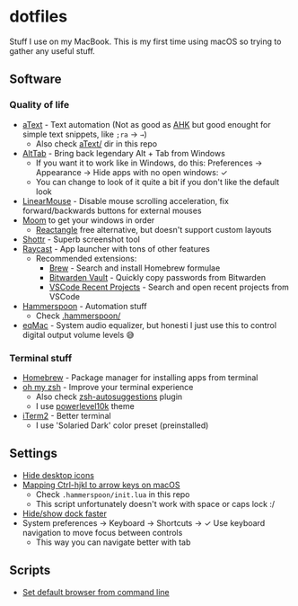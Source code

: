 # dotfiles

Stuff I use on my MacBook. This is my first time using macOS so trying to gather any useful stuff.

## Software

### Quality of life

- [aText](https://www.trankynam.com/atext/) - Text automation (Not as good as [AHK](https://www.autohotkey.com/) but good enought for simple text snippets, like `;ra` → `→`)
  - Also check [aText/](./aText/) dir in this repo
- [AltTab](https://alt-tab-macos.netlify.app/) - Bring back legendary Alt + Tab from Windows
  - If you want it to work like in Windows, do this: Preferences → Appearance → Hide apps with no open windows: ✓
  - You can change to look of it quite a bit if you don't like the default look
- [LinearMouse](https://linearmouse.org/) - Disable mouse scrolling acceleration, fix forward/backwards buttons for external mouses
- [Moom](https://manytricks.com/moom/) to get your windows in order
  - [Reactangle](https://rectangleapp.com/) free alternative, but doesn't support custom layouts
- [Shottr](https://shottr.cc/) - Superb screenshot tool
- [Raycast](https://www.raycast.com/) - App launcher with tons of other features
  - Recommended extensions:
    - [Brew](https://www.raycast.com/nhojb/brew) - Search and install Homebrew formulae
    - [Bitwarden Vault](https://www.raycast.com/pomdtr/bitwarden) - Quickly copy passwords from Bitwarden
    - [VSCode Recent Projects](https://www.raycast.com/thomas/visual-studio-code) - Search and open recent projects from VSCode
- [Hammerspoon](https://www.hammerspoon.org/) - Automation stuff
  - Check [.hammerspoon/](./.hammerspoon/)
- [eqMac](https://eqmac.app/) - System audio equalizer, but honesti I just use this to control digital output volume levels 😅

### Terminal stuff

- [Homebrew](https://brew.sh/) - Package manager for installing apps from terminal
- [oh my zsh](https://ohmyz.sh/) - Improve your terminal experience
  - Also check [zsh-autosuggestions](https://github.com/zsh-users/zsh-autosuggestions) plugin
  - I use [powerlevel10k](https://github.com/romkatv/powerlevel10k) theme
- [iTerm2](https://iterm2.com/) - Better terminal
  - I use 'Solaried Dark' color preset (preinstalled)

## Settings

- [Hide desktop icons](https://www.howtogeek.com/730231/how-to-hide-all-desktop-icons-on-mac/)
- [Mapping Ctrl-hjkl to arrow keys on macOS](https://rarelyneeded.com/2019/11/20/mapping-ctrl-hjkl-to-arrow-keys-on-macos/)
  - Check `.hammerspoon/init.lua` in this repo
  - This script unfortunately doesn't work with space or caps lock :/
- [Hide/show dock faster](https://apple.stackexchange.com/a/34097/450173)
- System preferences → Keyboard → Shortcuts → ✓ Use keyboard navigation to move focus between controls
  - This way you can navigate better with tab

## Scripts

- [Set default browser from command line](https://www.felixparadis.com/posts/how-to-set-the-default-browser-from-the-command-line-on-a-mac/)
